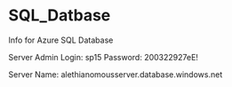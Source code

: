 # SQL_Datbase
Info for Azure SQL Database

Server Admin Login: sp15
Password: 200322927eE!

Server Name: alethianomousserver.database.windows.net
